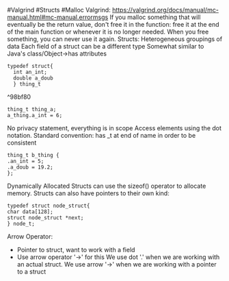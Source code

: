 #Valgrind #Structs #Malloc 
Valgrind:
https://valgrind.org/docs/manual/mc-manual.html#mc-manual.errormsgs
If you malloc something that will eventually be the return value, don't free it in the function:
free it at the end of the main function or whenever it is no longer needed. 
When you free something, you can never use it again. 
Structs:
Heterogeneous groupings of data
Each field of a struct can be a different type
Somewhat similar to Java's class/Object->has attributes
```
typedef struct{
  int an_int;
  double a_doub
  } thing_t
```

^98bf80

```
thing_t thing_a;
a_thing.a_int = 6;
```
 No privacy statement, everything is in scope
 Access elements using the dot notation. 
 Standard convention: has _t at end of name in order to be consistent
 ```
 thing_t b_thing {
 .an_int = 5;
 .a_doub = 19.2;
 };
```
Dynamically Allocated Structs can use the sizeof() operator to allocate memory. 
Structs can also have pointers to their own kind:
```
typedef struct node_struct{
char data[128];
struct node_struct *next;
} node_t;
```
Arrow Operator:
- Pointer to struct, want to work with a field
- Use arrow operator '->' for this
We use dot '.' when we are working with an actual struct. 
We use arrow '->' when we are working with a pointer to a struct